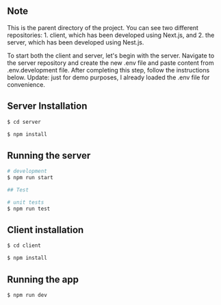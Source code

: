## Note

This is the parent directory of the project. You can see two different repositories: 1. client, which has been developed using Next.js, and 2. the server, which has been developed using Nest.js.

To start both the client and server, let's begin with the server. Navigate to the server repository and create the new .env file and paste content from .env.development file. After completing this step, follow the instructions below. Update: just for demo purposes, I already loaded the .env file for convenience.

## Server Installation

```bash
$ cd server

$ npm install
```

## Running the server

```bash
# development
$ npm run start

## Test

# unit tests
$ npm run test
```

## Client installation

```bash
$ cd client

$ npm install
```

## Running the app

```bash
$ npm run dev
```
